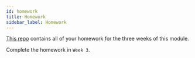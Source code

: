 ```yaml
---
id: homework
title: Homework
sidebar_label: Homework
---
```


[This repo](https://github.com/CodeYourFuture/JavaScript-Core-2-Homework) contains all of your homework for the three weeks of this module.

Complete the homework in `Week 3`.
